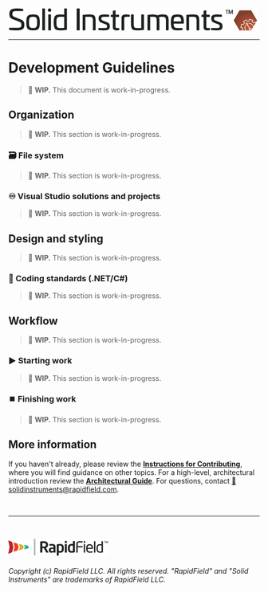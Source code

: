 <!--
Copyright (c) RapidField LLC. Licensed under the MIT License. See LICENSE.txt in the project root for license information.
-->

[![Solid Instruments](SolidInstruments.Logo.Color.Transparent.500w.png)](README.md)
- - -

# Development Guidelines

> :construction: **WIP.** This document is work-in-progress.

## Organization

> :construction: **WIP.** This section is work-in-progress.

### :card_file_box: File system

> :construction: **WIP.** This section is work-in-progress.

### :infinity: Visual Studio solutions and projects

> :construction: **WIP.** This section is work-in-progress.

## Design and styling

> :construction: **WIP.** This section is work-in-progress.

### :straight_ruler: Coding standards (.NET/C#)

> :construction: **WIP.** This section is work-in-progress.

## Workflow

> :construction: **WIP.** This section is work-in-progress.

### :arrow_forward: Starting work

> :construction: **WIP.** This section is work-in-progress.

### :stop_button: Finishing work

> :construction: **WIP.** This section is work-in-progress.

## More information

If you haven't already, please review the [**Instructions for Contributing**](CONTRIBUTING.md), where you will find guidance on other topics. For a high-level, architectural introduction review the [**Architectural Guide**](ARCHITECTURE.md). For questions, contact [:email:solidinstruments@rapidfield.com](mailto:solidinstruments@rapidfield.com).

<br />

- - -

<br />

[![RapidField](RapidField.Logo.Color.Black.Transparent.200w.png)](https://www.rapidfield.com)

###### Copyright (c) RapidField LLC. All rights reserved. "RapidField" and "Solid Instruments" are trademarks of RapidField LLC.